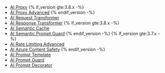* [AI Proxy](/hub/kong-inc/ai-proxy/)
{% if_version gte:3.8.x -%} 
* [AI Proxy Advanced](/hub/kong-inc/ai-proxy-advanced/) <span class="badge enterprise"></span>
{% endif_version -%}
* [AI Request Transformer](/hub/kong-inc/ai-request-transformer/)
* [AI Response Transformer](/hub/kong-inc/ai-response-transformer/)
{% if_version gte:3.8.x -%} 
* [AI Semantic Cache](/hub/kong-inc/ai-semantic-cache/) <span class="badge enterprise"></span>
* [AI Semantic Prompt Guard](/hub/kong-inc/ai-semantic-prompt-guard/) <span class="badge enterprise"></span>
{% endif_version -%}
{% if_version gte:3.7.x -%} 
* [AI Rate Limiting Advanced](/hub/kong-inc/ai-rate-limiting-advanced/) <span class="badge enterprise"></span>
* [AI Azure Content Safety](/hub/kong-inc/ai-azure-content-safety/) <span class="badge enterprise"></span>
{% endif_version -%}
* [AI Prompt Template](/hub/kong-inc/ai-prompt-template/)
* [AI Prompt Guard](/hub/kong-inc/ai-prompt-guard/)
* [AI Prompt Decorator](/hub/kong-inc/ai-prompt-decorator/)